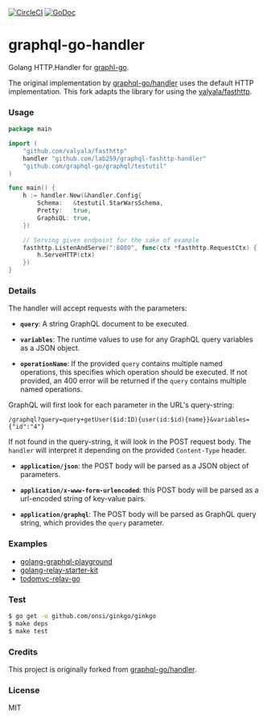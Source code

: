 [![CircleCI](https://circleci.com/gh/lab259/graphql-fashttp-handler.svg?style=shield)](https://circleci.com/gh/lab259/graphql-fashttp-handler)
[![GoDoc](https://godoc.org/lab259/graphql-fashttp-handler?status.svg)](https://godoc.org/github.com/lab259/graphql-fashttp-handler)

# graphql-go-handler

Golang HTTP.Handler for [graphl-go](https://github.com/graphql-go/graphql).

The original implementation by [graphql-go/handler](https://github.com/graphql-go/handler)
uses the default HTTP implementation. This fork adapts the library for using the
[valyala/fasthttp](https://github.com/valyala/fasthttp).

### Usage

```go
package main

import (
	"github.com/valyala/fasthttp"
	handler "github.com/lab259/graphql-fashttp-handler"
	"github.com/graphql-go/graphql/testutil"
)

func main() {
	h := handler.New(&handler.Config{
		Schema:   &testutil.StarWarsSchema,
		Pretty:   true,
		GraphiQL: true,
	})

	// Serving given endpoint for the sake of example
	fasthttp.ListenAndServe(":8080", func(ctx *fasthttp.RequestCtx) {
		h.ServeHTTP(ctx)
	})
}

```


### Details

The handler will accept requests with the parameters:

  * **`query`**: A string GraphQL document to be executed.

  * **`variables`**: The runtime values to use for any GraphQL query variables
    as a JSON object.

  * **`operationName`**: If the provided `query` contains multiple named
    operations, this specifies which operation should be executed. If not
    provided, an 400 error will be returned if the `query` contains multiple
    named operations.

GraphQL will first look for each parameter in the URL's query-string:

```
/graphql?query=query+getUser($id:ID){user(id:$id){name}}&variables={"id":"4"}
```

If not found in the query-string, it will look in the POST request body.
The `handler` will interpret it
depending on the provided `Content-Type` header.

  * **`application/json`**: the POST body will be parsed as a JSON
    object of parameters.

  * **`application/x-www-form-urlencoded`**: this POST body will be
    parsed as a url-encoded string of key-value pairs.

  * **`application/graphql`**: The POST body will be parsed as GraphQL
    query string, which provides the `query` parameter.


### Examples
- [golang-graphql-playground](https://github.com/graphql-go/playground)
- [golang-relay-starter-kit](https://github.com/sogko/golang-relay-starter-kit)
- [todomvc-relay-go](https://github.com/sogko/todomvc-relay-go)

### Test

```bash
$ go get -u github.com/onsi/ginkgo/ginkgo
$ make deps
$ make test
```

### Credits

This project is originally forked from [graphql-go/handler](https://github.com/graphql-go/handler).

### License

MIT